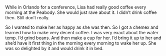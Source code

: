 While in Orlando for a conference, Lisa had really good coffee every morning at the Peabody. She would just rave about it. I didn’t drink coffee then. Still don’t really. 

So I wanted to make her as happy as she was then. So I got a chemex and learned how to make very decent coffee. I was very exact about the water temp. I’d grind beans. And then make a cup for her. I’d bring it up to her and she’d have it first thing in the morning every morning to wake her up. She was so delighted by it and would drink it in bed. 